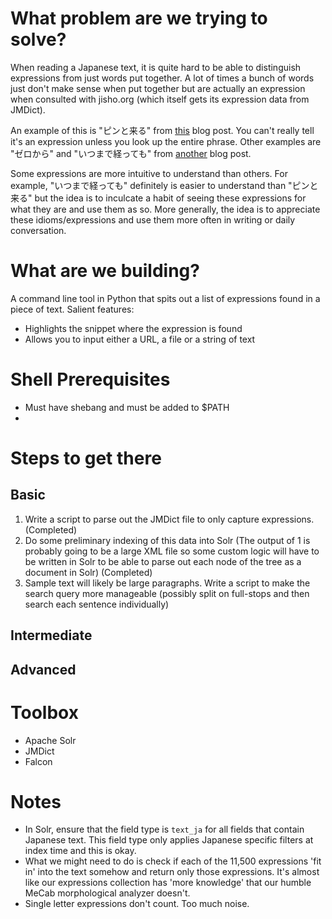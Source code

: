 # What problem are we trying to solve?

When reading a Japanese text, it is quite hard to be able to distinguish expressions from just words put together. A lot of times a bunch of words just don't make sense when put together but are actually an expression when consulted with jisho.org (which itself gets its expression data from JMDict).

An example of this is "ピンと来る" from [this](https://qiita.com/maskedw/items/e73df32007934e75d9e3) blog post. You can't really tell it's an expression unless you look up the entire phrase. Other examples are "ゼロから" and "いつまで経っても" from [another](https://jaguchi.com/blog/2019/12/japanese-is-hard/) blog post.

Some expressions are more intuitive to understand than others. For example, "いつまで経っても" definitely is easier to understand than "ピンと来る" but the idea is to inculcate a habit of seeing these expressions for what they are and use them as so. More generally, the idea is to appreciate these idioms/expressions and use them more often in writing or daily conversation.

# What are we building?

A command line tool in Python that spits out a list of expressions found in a piece of text. Salient features:

- Highlights the snippet where the expression is found
- Allows you to input either a URL, a file or a string of text

# Shell Prerequisites

- Must have shebang and must be added to $PATH
- 

# Steps to get there

## Basic

1. Write a script to parse out the JMDict file to only capture expressions. (Completed)
2. Do some preliminary indexing of this data into Solr (The output of 1 is probably going to be a large XML file so some custom logic will have to be written in Solr to be able to parse out each node of the tree as a document in Solr) (Completed)
3. Sample text will likely be large paragraphs. Write a script to make the search query more manageable (possibly split on full-stops and then search each sentence individually) 

## Intermediate


## Advanced


# Toolbox

- Apache Solr
- JMDict
- Falcon

# Notes

- In Solr, ensure that the field type is `text_ja` for all fields that contain Japanese text. This field type only applies Japanese specific filters at index time and this is okay. 
- What we might need to do is check if each of the 11,500 expressions 'fit in' into the text somehow and return only those expressions. It's almost like our expressions collection has 'more knowledge' that our humble MeCab morphological analyzer doesn't.
- Single letter expressions don't count. Too much noise.